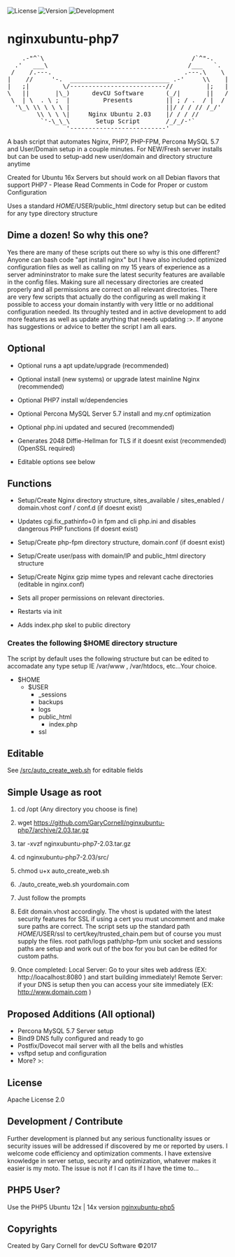 ![License](https://img.shields.io/badge/License-Apache%202.0-blue.svg)  ![Version](https://img.shields.io/badge/Version-2.03-blue.svg)  ![Development](https://img.shields.io/badge/Development-Active-blue.svg)

# nginxubuntu-php7

<pre>
    .-"^`\                                        /`^"-.
  .'   ___\                                      /___   `.
 /    /.---.                                    .---.\    \
|    //     '-.  ___________________________ .-'     \\    |
|   ;|         \/--------------------------//         |;   |
\   ||       |\_)      devCU Software      (_/|       ||   /
 \  | \  . \ ;  |         Presents         || ; / .  / |  /
  '\_\ \\ \ \ \ |                          ||/ / / // /_/'
        \\ \ \ \|     Nginx Ubuntu 2.03    |/ / / //
         `'-\_\_\       Setup Script       /_/_/-'`
                '--------------------------'
</pre>

A bash script that automates Nginx, PHP7,  PHP-FPM, Percona MySQL 5.7 and User/Domain setup in a couple minutes. For NEW/Fresh server installs but can be used to setup-add new user/domain and directory structure anytime

Created for Ubuntu 16x Servers but should work on all Debian flavors that support PHP7 - Please Read Comments in Code for Proper or custom Configuration

Uses a standard $HOME/$USER/public_html directory setup but can be edited for any type directory structure

## Dime a dozen! So why this one?

Yes there are many of these scripts out there so why is this one different? Anyone can bash code "apt install nginx" but I have also included optimized configuration files as well as calling on my 15 years of experience as a server admininstrator to make sure the latest security features are available in the config files. Making sure all necessary directories are created properly and all permissions are correct on all relevant directories. There are very few scripts that actually do the configuring as well making it possible to access your domain instantly with very little or no additional configuration needed. Its throughly tested and in active development to add more features as well as update anything that needs updating :>. If anyone has suggestions or advice to better the script I am all ears.

## Optional

- Optional runs a apt update/upgrade (recommended)

- Optional install (new systems) or upgrade latest mainline Nginx (recommended)

- Optional PHP7 install w/dependencies

- Optional Percona MySQL Server 5.7 install and my.cnf optimization

- Optional php.ini updated and secured (recommended)

- Generates 2048 Diffie-Hellman for TLS if it doesnt exist (recommended)(OpenSSL required)

- Editable options see below

## Functions

- Setup/Create Nginx directory structure, sites_available / sites_enabled / domain.vhost conf / conf.d (if doesnt exist)

- Updates cgi.fix_pathinfo=0 in fpm and cli php.ini and disables dangerous PHP functions (if doesnt exist)

- Setup/Create php-fpm directory structure, domain.conf (if doesnt exist)

- Setup/Create user/pass with domain/IP and public_html directory structure

- Setup/Create Nginx gzip mime types and relevant cache directories (editable in nginx.conf)

- Sets all proper permissions on relevant directories.

- Restarts via init

- Adds index.php skel to public directory


### Creates the following $HOME directory structure

The script by default uses the following structure but can be edited to accomadate any type setup IE /var/www , /var/htdocs, etc...Your choice.

* $HOME
    * $USER
        * _sessions
        * backups
        * logs
        * public_html
             * index.php
        * ssl
        
        
## Editable

See [/src/auto_create_web.sh](https://github.com/GaryCornell/nginxubuntu-php7/blob/master/src/auto_create_web.sh) for editable fields

## Simple Usage as root

1. cd /opt  (Any directory you choose is fine)

2. wget https://github.com/GaryCornell/nginxubuntu-php7/archive/2.03.tar.gz

3. tar -xvzf nginxubuntu-php7-2.03.tar.gz

4. cd nginxubuntu-php7-2.03/src/

5. chmod u+x auto_create_web.sh

6. ./auto_create_web.sh yourdomain.com

7. Just follow the prompts

8. Edit domain.vhost accordingly. The vhost is updated with the latest security features for SSL if using a cert you must uncomment and make sure paths are correct. The script sets up the standard path $HOME/$USER/ssl to cert/key/trusted_chain.pem but of course you must supply the files. root path/logs path/php-fpm unix socket and sessions paths are setup and work out of the box for you but can be edited for custom paths.

9. Once completed:
Local Server: Go to your sites web address (EX: http://loacalhost:8080 ) and start building immediately!
Remote Server: if your DNS is setup then you can access your site immediately (EX: http://www.domain.com )

## Proposed Additions (All optional)
- Percona MySQL 5.7 Server setup
- Bind9 DNS fully configured and ready to go
- Postfix/Dovecot mail server with all the bells and whistles
- vsftpd setup and configuration
- More? >:

## License

Apache License 2.0

## Development / Contribute

Further development is planned but any serious functionality issues or security issues will be addressed if discovered by me or reported by users. I welcome code efficiency and optimization comments. I have extensive knowledge in server setup, security and optimization, whatever makes it easier is my moto. The issue is not if I can its if I have the time to...

## PHP5 User?

Use the PHP5 Ubuntu 12x | 14x version [nginxubuntu-php5](https://github.com/GaryCornell/nginxubuntu-php5)

## Copyrights

Created by Gary Cornell for devCU Software ©2017
